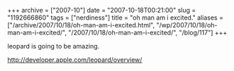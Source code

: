 +++
archive = ["2007-10"]
date = "2007-10-18T00:21:00"
slug = "1192666860"
tags = ["nerdiness"]
title = "oh man am i excited."
aliases = ["/archive/2007/10/18/oh-man-am-i-excited.html", "/wp/2007/10/18/oh-man-am-i-excited/", "/2007/10/18/oh-man-am-i-excited/", "/blog/117"]
+++

leopard is going to be amazing.

http://developer.apple.com/leopard/overview/

